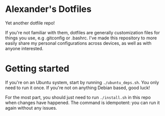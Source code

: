# Alexander's Dotfiles

Yet another dotfile repo! 

If you're not familiar with them, dotfiles are generally customization files for things you use, e.g .gitconfig or .bashrc.
I've made this repository to more easily share my personal configurations across devices, as well as with anyone interested.

# Getting started
If you're on an Ubuntu system, start by running `./ubuntu_deps.sh`. You only need to run it once. 
If you're not on anything Debian based, good luck!

For the most part, you should just need to run `./install.sh` in this repo when changes have happened.
The command is idempotent: you can run it again without any issues.

